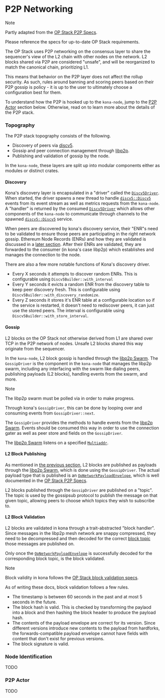# P2P Networking

> [!NOTE]
>
> Partly adapted from the [OP Stack P2P Specs][p2p-specs].
>
> Please reference the specs for up-to-date OP Stack requirements.

The OP Stack uses P2P networking on the consensus layer to share
the sequencer's view of the L2 chain with other nodes on the
network. L2 blocks shared via P2P are considered "unsafe", and
will be reorganized to match the canonical chain, prioritizing L1.

This means that behavior on the P2P layer does not affect the
rollup security. As such, rules around banning and scoring peers
based on their P2P gossip is policy - it is up to the user to
ultimately choose a configuration best for them.

To understand how the P2P is hooked up to the `kona-node`, jump
to the [P2P Actor](#-p2p-actor) section below. Otherwise, read
on to learn more about the details of the P2P stack.


### Topography

The P2P stack topography consists of the following.

- Discovery of peers via [discv5][discv5].
- Gossip and peer connection management through [libp2p][libp2p].
- Publishing and validation of gossip by the node.

In the `kona-node`, these layers are split up into modular
components either as modules or distinct crates.


#### Discovery

Kona's discovery layer is encapsulated in a "driver" called
the [`Discv5Driver`][driver]. When started, the driver spawns a
new thread to handle [`discv5::Discv5`][discv5-service] events
from its event stream as well as metrics requests from the
`kona-node`. A "handler" is returned by the consumed
[`Discv5Driver`][driver] which allows other components of
the `kona-node` to communicate through channels to the
spawned [`discv5::Discv5`][discv5-service] service.

When peers are discovered by kona's discovery service, their
"ENR"s need to be validated to ensure those peers are
participating in the right network gossip. Ethereum Node
Records (ENRs) and how they are validated is discussed in a
[later section](#-node-identification). After their ENRs are
validated, they are forwarded to the consumer (in kona's case
libp2p) which establishes and manages the connection to the
node.

There are also a few more notable functions of Kona's discovery
driver.

- Every X seconds it attempts to discover random ENRs. This is
  configurable using `Discv5Builder::with_interval`
- Every Y seconds it evicts a random ENR from the discovery
  table to keep peer discovery fresh. This is configurable
  using `Discv5Builder::with_discovery_randomize`.
- Every Z seconds it stores it's ENR table at a configurable
  location so if the service is restarted, it doesn't need to
  rediscover peers, it can just use the stored peers. The
  interval is configurable using
  `Discv5Builder::with_store_interval`.


#### Gossip

L2 blocks on the OP Stack not otherwise derived from L1 are
shared over TCP in the P2P network of nodes. Unsafe L2 blocks
shared this way originate from the sequencer.

In the `kona-node`, L2 block gossip is handled through the
[libp2p Swarm][swarm]. The `GossipDriver` is the component
in the `kona-node` that manages the libp2p swarm, including
any interfacing with the swarm like dialing peers, publishing
payloads (L2 blocks), handling events from the swarm, and more.

> [!NOTE]
>
> The libp2p swarm must be polled via <Swarm as Stream>
> in order to make progress.
>
> Through kona's `GossipDriver`, this can be done by looping
> over and consuming events from `GossipDriver::next`.

The `GossipDriver` provides the methods to handle events
from the [libp2p Swarm][swarm]. Events should be consumed
this way in order to use the connection gater as well as peer
store and fields on the `GossipDriver`.

The [libp2p Swarm][swarm] listens on a specified
[`Multiaddr`][multiaddr].


#### L2 Block Publishing

As mentioned in [the previous section](#-gossip), L2 blocks
are published as payloads through the [libp2p Swarm][swarm],
which is done using the `GossipDriver`. The actual payload
type that is published is an [`OpNetworkPayloadEnvelope`][env],
which is well documented in the [OP Stack P2P Specs][p2p-specs].

L2 blocks published through the `GossipDriver` are published on
a "topic". The topic is used by the gossipsub protocol to publish
the message on that given topic, allowing peers to choose which
topics they wish to subscribe to.


#### L2 Block Validation

L2 blocks are validated in kona through a trait-abstracted
"block handler". Since messages in the libp2p mesh network are
snappy compressed, they need to be decompressed and then decoded
for the correct [block topic][block-topic] those messages are
published on.

Only once the [`OpNetworkPayloadEnvelope`][env] is successfully
decoded for the corresponding block topic, is the block validated.

> [!NOTE]
>
> Block validity in kona follows the [OP Stack block validation specs][validation].

As of writing these docs, block validation follows a few rules.

- The timestamp is between 60 seconds in the past and at most 5 seconds in the future.
- The block hash is valid. This is checked by transforming the paylaod into a block
  and then hashing the block header to produce the payload hash.
- The contents of the payload envelope are correct for its version. Since different
  versions introduce new contents to the payload from hardforks, the
  forwards-compatible payload envelope cannot have fields with content that don't exist
  for previous versions.
- The block signature is valid.


### Node Identification

TODO


### P2P Actor

TODO




<!-- Hyperlinks -->

[validation]: https://specs.optimism.io/protocol/rollup-node-p2p.html#block-validation

[block-topic]: https://specs.optimism.io/protocol/rollup-node-p2p.html#gossip-topics

[multiaddr]: https://docs.rs/libp2p/0.56.0/libp2p/struct.Multiaddr.html

[env]: https://docs.rs/op-alloy-rpc-types-engine/latest/op_alloy_rpc_types_engine/struct.OpNetworkPayloadEnvelope.html

[swarm]: https://docs.rs/libp2p/latest/libp2p/struct.Swarm.html

[discv5-service]: https://docs.rs/discv5/latest/discv5/struct.Discv5.html

[driver]: https://github.com/op-rs/kona/blob/main/crates/node/p2p/src/discv5/mod.rs

[discv5]: https://github.com/ethereum/devp2p/blob/master/discv5/discv5.md
[libp2p]: https://libp2p.io/

[p2p-specs]: https://specs.optimism.io/protocol/rollup-node-p2p.html
